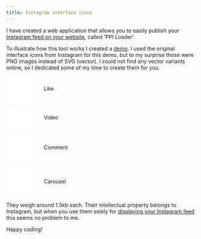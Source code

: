 ```yaml
---
title: Instagram interface icons
---
```


I have created a web application that allows you to easily publish your [Instagram feed on your website](https://profilepageimages.usecue.com/), called 'PPI&nbsp;Loader'.

To illustrate how this tool works I created a [demo](https://codepen.io/joosts/pen/bGBByOo). I used the original interface icons from Instagram for this demo, but to my surprise those were PNG images instead of SVG (vector). I could not find any vector variants online, so I dedicated some of my time to create them for you.

<img src="/img/heart.svg" alt="Instagram interface icon heart like" style="width: 5rem; vertical-align: middle; margin-right: 1rem;" /> Like

<img src="/img/video.svg" alt="Instagram interface icon video" style="width: 5rem; vertical-align: middle; margin-right: 1rem;" /> Video

<img src="/img/comment.svg" alt="Instagram interface icon comment" style="width: 5rem; vertical-align: middle; margin-right: 1rem;" /> Comment

<img src="/img/carousel.svg" alt="Instagram interface icon carousel album" style="width: 5rem; vertical-align: middle; margin-right: 1rem;" /> Carousel

They weigh around 1.5kb each. Their intellectual property belongs to Instagram, but when you use them solely for [displaying your Instagram feed](https://profilepageimages.usecue.com/) this seems no problem to me.

Happy coding!